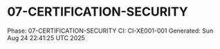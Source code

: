# 07-CERTIFICATION-SECURITY
Phase: 07-CERTIFICATION-SECURITY
CI: CI-XE001-001
Generated: Sun Aug 24 22:41:25 UTC 2025
